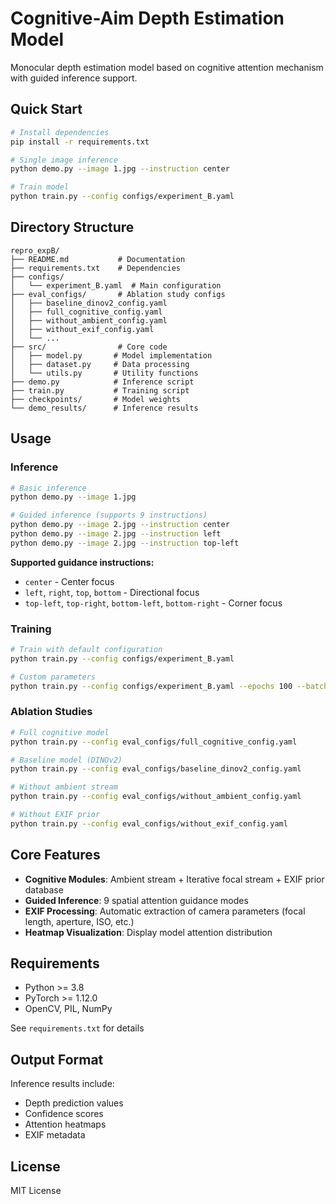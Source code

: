 # Cognitive-Aim Depth Estimation Model

Monocular depth estimation model based on cognitive attention mechanism with guided inference support.

## Quick Start

```bash
# Install dependencies
pip install -r requirements.txt

# Single image inference
python demo.py --image 1.jpg --instruction center

# Train model
python train.py --config configs/experiment_B.yaml
```

## Directory Structure

```
repro_expB/
├── README.md           # Documentation
├── requirements.txt    # Dependencies
├── configs/
│   └── experiment_B.yaml  # Main configuration
├── eval_configs/       # Ablation study configs
│   ├── baseline_dinov2_config.yaml
│   ├── full_cognitive_config.yaml
│   ├── without_ambient_config.yaml
│   ├── without_exif_config.yaml
│   └── ...
├── src/                # Core code
│   ├── model.py       # Model implementation
│   ├── dataset.py     # Data processing
│   └── utils.py       # Utility functions
├── demo.py            # Inference script
├── train.py           # Training script
├── checkpoints/       # Model weights
└── demo_results/      # Inference results
```

## Usage

### Inference

```bash
# Basic inference
python demo.py --image 1.jpg

# Guided inference (supports 9 instructions)
python demo.py --image 2.jpg --instruction center
python demo.py --image 2.jpg --instruction left
python demo.py --image 2.jpg --instruction top-left
```

**Supported guidance instructions:**
- `center` - Center focus
- `left`, `right`, `top`, `bottom` - Directional focus
- `top-left`, `top-right`, `bottom-left`, `bottom-right` - Corner focus

### Training

```bash
# Train with default configuration
python train.py --config configs/experiment_B.yaml

# Custom parameters
python train.py --config configs/experiment_B.yaml --epochs 100 --batch-size 8
```

### Ablation Studies

```bash
# Full cognitive model
python train.py --config eval_configs/full_cognitive_config.yaml

# Baseline model (DINOv2)
python train.py --config eval_configs/baseline_dinov2_config.yaml

# Without ambient stream
python train.py --config eval_configs/without_ambient_config.yaml

# Without EXIF prior
python train.py --config eval_configs/without_exif_config.yaml
```

## Core Features

- **Cognitive Modules**: Ambient stream + Iterative focal stream + EXIF prior database
- **Guided Inference**: 9 spatial attention guidance modes
- **EXIF Processing**: Automatic extraction of camera parameters (focal length, aperture, ISO, etc.)
- **Heatmap Visualization**: Display model attention distribution

## Requirements

- Python >= 3.8
- PyTorch >= 1.12.0
- OpenCV, PIL, NumPy

See `requirements.txt` for details

## Output Format

Inference results include:
- Depth prediction values
- Confidence scores
- Attention heatmaps
- EXIF metadata

## License

MIT License